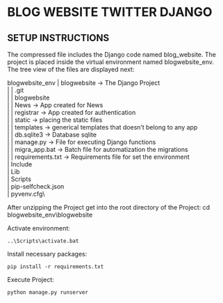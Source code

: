 # BLOG WEBSITE TWITTER DJANGO

## SETUP INSTRUCTIONS

The compressed file includes the Django code named blog_website. The project is placed inside the virtual environment named blogwebsite_env. The tree view of the files are displayed next:

blogwebsite_env
|	blogwebsite 		-> The Django Project\
|	|	.git\
|	|	blogwebsite\
|	|	News			-> App created for News\
|	|	registrar		-> App created for authentication\
|	|	static		-> placing the static files \
|	|	templates		-> generical templates that doesn’t belong to any app\
|	|	db.sqlite3		-> Database sqlite\
|	|	manage.py		-> File for executing Django functions\
|	|	migra_app.bat	-> Batch file for automatization the migrations\
|	|	requirements.txt	-> Requirements file for set the environment\
|	Include\
|	Lib\
|	Scripts\
|	pip-selfcheck.json\
|	pyvenv.cfg\

After unzipping the Project get into the root directory of the Project:
cd blogwebsite_env\blogwebsite

Activate environment:
```
..\Scripts\activate.bat
```
Install necessary packages:
```
pip install -r requirements.txt
```
Execute Project:
```
python manage.py runserver
```